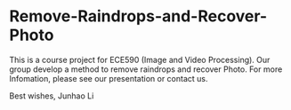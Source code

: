Remove-Raindrops-and-Recover-Photo
==================================
This is a course project for ECE590 (Image and Video Processing). Our group develop a method to remove raindrops and recover Photo. 
For more Infomation, please see our presentation or contact us.

Best wishes,
Junhao Li
